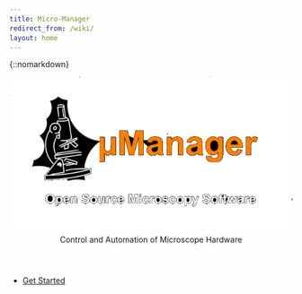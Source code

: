```yaml
---
title: Micro-Manager
redirect_from: /wiki/
layout: home
---
```


<!-- Header -->
{::nomarkdown}
    <section id="header" style="padding: 0; height: calc(100vh - 48px)">
        <div class="inner">
            <img src="/media/logo/umanager-logo.png" alt="MicroManager Logo">
            <header class="fa-2x">
                Control and Automation of Microscope Hardware
            </header>
            <ul class="actions special">
                <li><a href="#one" class="button scrolly">Get Started</a></li>
            </ul>
        </div>
    </section>
{:/}

<!--MicroManager Introduction -->
<section id="one">
<div class="text-center">
<header class="container-whyij">
    <div class="row-whyij">
        <div class="col-4">
          <div class=" fa-5x text-success"><span class="fas fa-check-circle"></span>
          </div>
          <h2>Easy to Use</h2>
          <p>
          μManager has a simple and clean user interface, expediting execution of common microscope image acquisition tasks such as time-lapses, multi-channel imaging, z-stacks, and combinations thereof.
          </p>
        </div>
        <div class="col-4">
        <div class=" fa-5x text-primary"><span class="fas fa-random"></span></div>
        <h2>Adaptable</h2>
        <p>
        μManager works with microscopes from all four major manufacturers (Leica, Nikon, Olympus and Zeiss), most scientific-grade cameras and many peripherals used in microscope imaging.
        </p>
        </div>
      <div class="col-4">
      <div class=" fa-5x text-danger"><span class="fas fa-lock-open"></span></div>
      <h2>Free &amp; Open Source</h2>
      <p>
      μManager is an open source project hosted on <a href="https://github.com/micro-manager">GitHub</a>, developed and written by both software developers and users.
      </p>
    </div>
  </div>
</header>
</div>
</section>

<!-- Calls to Action -->
<section id="resources" class="main style3 special">
  <header class="minor">
    <table><tbody><tr>
      <td>Users &#9660;</td>
      <td class="dots"></td>
      <td>&#9660; Developers</td>
    </tr></tbody></table>
  </header>
  <ul class="userdev actions special">
    <li><a href="/Download_Micro-Manager_Latest_Release" class="button solid icon"><span class="fas fa-download"></span> Download</a></li>
    <li><a href="/Micro-Manager_User's_Guide" class="button icon solid fas fa-cogs">Learn</a></li>
    <li><a href="/Device_Support" class="button icon solid"><span class="fas fa-wrench"></span> Devices</a></li>
    <li><a href="/Script_Panel_GUI" class="button icon solid"><span class="fas fa-industry"></span> Automate</a></li>
    <li><a href="/Micro-Manager_Programming_Guide" class="button icon solid"> <span class="fas fa-terminal"></span> Develop</a></li>
  </ul>
  <ul class="community actions special">
    <li><a href="/Citing_Micro-Manager" class="button icon solid"><span class="fas fa-quote-left"></span> Cite</a></li>
    <li><a href="https://forum.image.sc/" class="button icon solid"><img src="/media/icons/image-sc.png" width="24" style="vertical-align: middle; margin-top: -5px"> Discuss</a></li>
    <li><a href="https://github.com/micro-manager" class="button icon solid"><span class="fas fa-hard-hat"></span> Contribute</a></li>
  </ul>
  <header class="minor"> &#9650; Community &#9650; </header>
</section>

<div style="clear: both"></div>

<!--Twitter--->
<div class="info-twitter">
<div class="info-block">
<h3><a href="/Why_Micro-Manager">HOW IS μMANAGER DIFFERENT?</a></h3>
You have a choice of many commercial packages available, too many, perhaps. Some are produced by microscope or camera manufacturers, others by third parties but they all suffer from the same problems: lack of flexibility and limited device support...

<h3><a href="/Who_should_use_Micro-Manager">IS μMANAGER FOR ME?</a></h3>
With the help of users world-wide μManager has been developed into a professional Microscopy software able to connect to a huge list of devices and effortlessly perform laborious acquisitions.

<h3><a href="/Device_Support">HARDWARE DEVICE SUPPORT</a></h3>
Whether you can use μManager right away or not depends on whether your particular hardware is supported. If not, contact us and express your desire. Check the current hardware list.

<h3><a href="/Micro-Manager_Programming_Guide">EXTENDING μMANAGER</a></h3>
Even if you are not interested in writing software code for your microscope, the open software architecture of μManager will benefit you. For instance, μManager's open device interface lets anyone write code to control microscope-related equipment, resulting a large and growing list of supported equipment. A scripting interface makes it possible to accomplish tasks that can not be executed within the GUI. Lastly, the μManager programming interface can be used from many different environments (including Matlab) to develop new applications, all using the same μManager microscope device control.
</div>

<!--Twitter Feed -->
{% include twitter-feed %}
</div>
